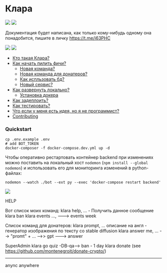 # Клара

[![](https://img.shields.io/github/license/montenegroit/pocisti_bot)]()
[![](https://badges.aleen42.com/src/telegram.svg)](https://t.me/montenergo_it) 

Документация будет написана, как только кому-нибудь одному она понадобится, пишите в личку https://t.me/i63PHC

[![](https://img.shields.io/github/contributors/montenegroit/pocisti_bot)]()
[![](https://img.shields.io/github/issues-raw/montenegroit/pocisti_bot)]() 
* [Кто такая Клара?]()
* [Как начать пилить фичи?]()
  * [Новая команда?]()
  * [Новая команда для донатеров?]()
  * [Как испльзовать бд?]()
  * [Новый сервис?]()
* [Как развернуть локально?](#quickstart)
  * [Установка докера]()
* [Как задеплоить?]()
* [Как тестировать?]()
* [Что если у меня есть идея, но я не программист?]()
* [Contributing]()


### Quickstart


```
cp .env.example .env
# add BOT_TOKEN
docker-composer -f docker-compose.dev.yml up -d
```

Чтобы оперативно рестартовать контейнер backend при изменениях можно поставить на локальный хост `nodemon` (`npm install --global nodemon`) и использовать его для мониторинга изменений в python-файлах:
```
nodemon --watch ./bot --ext py --exec 'docker-compose restart backend'
```

[![](https://badges.aleen42.com/src/buymeacoffee.svg)]()

HELP

Вот список моих команд:
  klara help, ... - Получить данное сообщение
  klara ban
  klara events ..., ---> events week
  
Список команд для донатеров:
  klara prompt, ... описание на англ - генератор изображения по тексту со stable diffusion
  klara answer me, ...  --> "promt" +  ... -->> gpt ---> answer

SuperAdmin
  klara go quiz  -DB-qa-->  ban - 1 day
  klara donate  (see https://github.com/montenegroit/donate-crypto/)


------
anync anywhere
